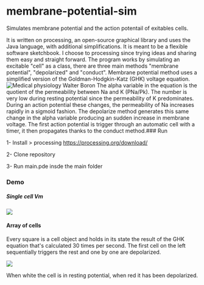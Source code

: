 # membrane-potential-sim
Simulates membrane potential and the action potentail of exitables cells.

It is written on processing, an open-source graphical library and uses the Java language, with additional simplifications. It is meant to be a flexible software sketchbook. I choose to processing since trying ideas and sharing them easy and straight forward.
The program works by simulating an excitable "cell" as a class, there are three main methods "membrane potential", "depolarized" and "conduct". Membrane potential method uses a simplified version of the Goldman-Hodgkin-Katz (GHK) voltage equation.
![Medical physiology Walter Boron](https://i.imgur.com/54bCzEh.png)
The alpha variable in the equation is the quotient of the permeability between Na and K (PNa/Pk). The number is very low during resting potential since the permeability of K predominates. During an action potential these changes, the permeability of Na increases rapidly in a sigmoid fashion. The depolarize method generates this same change in the alpha variable producing an sudden increase in membrane voltage.
The first action potential is trigger through an automatic cell with a timer, it then propagates thanks to the conduct method.### Run

1- Install > processing https://processing.org/download/

2- Clone repository

3- Run main.pde insde the main folder

### Demo
##### Single cell Vm 
![](https://media.giphy.com/media/IeGEyz3wNrq2pzlvIj/giphy.gif)

#### Array of cells
Every square is a cell object and holds in its state the result of the GHK equation that's calculated 30 times per second. The first cell on the left sequentially triggers the rest and one by one are depolarized.

![](https://media.giphy.com/media/QZ1anIbB4oDKCK22bG/giphy.gif)

When white the cell is in resting potential, when red it has been depolarized. 

